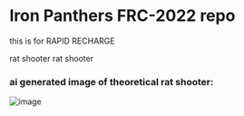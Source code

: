 # Iron Panthers FRC-2022 repo

this is for RAPID RECHARGE

rat shooter rat shooter

### ai generated image of theoretical rat shooter:
![image](https://user-images.githubusercontent.com/72410860/149045787-4567d8ca-7339-4e44-9bfe-4b4a7a3d2f70.png)

